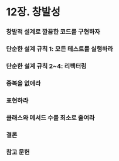 # 12장. 창발성

### 창발적 설계로 깔끔한 코드를 구현하자

### 단순한 설계 규칙 1: 모든 테스트를 실행하라

### 단순한 설계 규칙 2~4: 리팩터링

### 중복을 없애라

### 표현하라

### 클래스와 메서드 수를 최소로 줄여라

### 결론

### 참고 문헌
